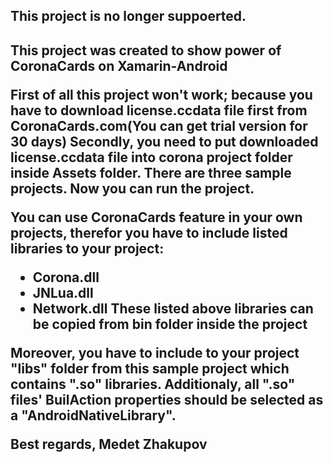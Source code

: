<H2>This project is no longer suppoerted.<H2>

This project was created to show power of CoronaCards on Xamarin-Android

First of all this project won't work; because you have to download license.ccdata file first from CoronaCards.com(You can get trial version for 30 days)
Secondly, you need to put downloaded license.ccdata file into corona project folder inside Assets folder. There are three sample projects.
Now you can run the project.

You can use CoronaCards feature in your own projects, therefor you have to include listed libraries to your project:
- Corona.dll
- JNLua.dll
- Network.dll
These listed above libraries can be copied from bin folder inside the project

Moreover, you have to include to your project "libs" folder from this sample project which contains ".so" libraries. Additionaly, all ".so" files' BuilAction properties should be selected as a "AndroidNativeLibrary".

Best regards,
Medet Zhakupov
